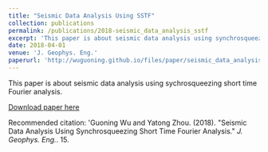 ```yaml
---
title: "Seismic Data Analysis Using SSTF"
collection: publications
permalink: /publications/2018-seismic_data_analysis_sstf
excerpt: 'This paper is about seismic data analysis using synchrosqueezing short time Fourier analysis.'
date: 2018-04-01
venue: 'J. Geophys. Eng.'
paperurl: 'http://wuguoning.github.io/files/paper/seismic_data_analysis_sstf.pdf'
---
```

This paper is about seismic data analysis using sychrosqueezing short time Fourier analysis.

[Download paper here](http://academicpages.github.io/files/paper/seismic_data_analysis_sstf.pdf)

Recommended citation: 'Guoning Wu and Yatong Zhou. (2018). &quot;Seismic Data Analysis Using Synchrosqueezing Short Time Fourier Analysis.&quot; <i>J. Geophys. Eng.</i>. 15.

